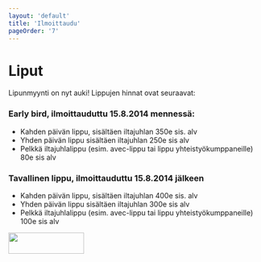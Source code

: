 ```yaml
---
layout: 'default'
title: 'Ilmoittaudu'
pageOrder: '7'
---
```

<div class="newscontent" class="clearfix">
<h1>Liput</h1>
Lipunmyynti on nyt auki! Lippujen hinnat ovat seuraavat:
<h3>Early bird, ilmoittauduttu 15.8.2014 mennessä:</h3>
<ul>
<li> Kahden päivän lippu, sisältäen iltajuhlan 350e sis. alv</li>
<li>Yhden päivän lippu sisältäen iltajuhlan 250e sis alv </li>
<li>Pelkkä iltajuhlalippu (esim. avec-lippu tai lippu yhteistyökumppaneille) 80e sis alv</li>
</ul>
<h3>Tavallinen lippu, ilmoittauduttu 15.8.2014 jälkeen</h3>
<ul><li> Kahden päivän lippu, sisältäen iltajuhlan 400e sis. alv</li>
<li>  Yhden päivän lippu sisältäen iltajuhlan 300e sis alv</li>
<li>  Pelkkä iltajuhlalippu (esim. avec-lippu tai lippu yhteistyökumppaneille) 100e sis alv</li>
</ul>
<p></p>
<div id="ilmoittaudu"><a href="https://ilmo.contio.fi/meetingsmill/main.aspx?id=103" target="_blank"><img src="../images/ilmo.png" width="150" height="42"></a></div>
</div>
